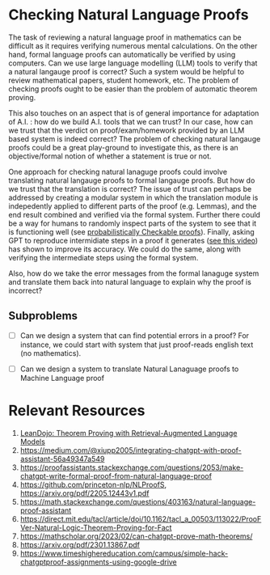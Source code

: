 # Checking Natural Language Proofs

The task of reviewing a natural language proof in mathematics can be difficult as it requires verifying numerous mental calculations. On the other hand, formal language proofs can automatically be verified by using computers. Can we use large language modelling (LLM) tools to verify that a natural langauge proof is correct? Such a system would be helpful to review mathematical papers, student homework, etc. The problem of checking proofs ought to be easier than the problem of automatic theorem proving. 

This also touches on an aspect that is of general importance for adaptation of A.I. : how do we build A.I. tools that we can trust? In our case, how can we trust that the verdict on proof/exam/homework provided by an LLM based system is indeed correct? The problem of checking natural langauge proofs could be a great play-ground to investigate this, as there is an objective/formal notion of whether a statement is true or not. 

One approach for checking natural lanaguge proofs could involve translating natural langauge proofs to formal langauge proofs. But  how do we trust that the translation is correct? The issue of trust can perhaps be addressed by creating a modular system in which the translation module is indepedently applied to different parts of the proof (e.g. Lemmas), and the end result combined and verified via the formal system. Further there could be a way for humans to randomly inspect parts of the system to see that it is functioning well (see [probabilistically Checkable proofs](https://en.wikipedia.org/wiki/Probabilistically_checkable_proof)). Finally, asking GPT to reproduce intermidiate steps in a proof it generates ([see this video](https://youtu.be/hJP5GqnTrNo?t=767)) has shown to improve its accuracy. We could do the same, along with verifying the intermediate steps using the formal system. 

Also, how do we take the error messages from the formal lanaguge system and translate them back into natural language to explain why the proof is incorrect? 

## Subproblems

- [ ] Can we design a system that can find potential errors in a proof? For instance, we could start with system that just proof-reads english text (no mathematics). 
- [ ] Can we design a system to translate Natural Lanaguage proofs to Machine Language proof


# Relevant Resources 

1. [LeanDojo: Theorem Proving with Retrieval-Augmented Language Models](https://arxiv.org/pdf/2306.15626.pdf)
2. https://medium.com/@xiupp2005/integrating-chatgpt-with-proof-assistant-56a49347a549
3. https://proofassistants.stackexchange.com/questions/2053/make-chatgpt-write-formal-proof-from-natural-language-proof
4. https://github.com/princeton-nlp/NLProofS, https://arxiv.org/pdf/2205.12443v1.pdf
5. https://math.stackexchange.com/questions/403163/natural-language-proof-assistant
6. https://direct.mit.edu/tacl/article/doi/10.1162/tacl_a_00503/113022/ProoFVer-Natural-Logic-Theorem-Proving-for-Fact
7. https://mathscholar.org/2023/02/can-chatgpt-prove-math-theorems/
8. https://arxiv.org/pdf/2301.13867.pdf
9. https://www.timeshighereducation.com/campus/simple-hack-chatgptproof-assignments-using-google-drive


